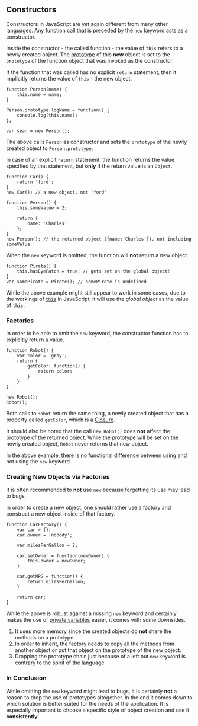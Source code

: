 ## Constructors 

Constructors in JavaScript are yet again different from many other languages. Any
function call that is preceded by the `new` keyword acts as a constructor.

Inside the constructor - the called function - the value of `this` refers to a 
newly created object. The [prototype](#object.prototype) of this **new** 
object is set to the `prototype` of the function object that was invoked as the
constructor.

If the function that was called has no explicit `return` statement, then it
implicitly returns the value of `this` - the new object. 

    function Person(name) {
        this.name = name;
    }

    Person.prototype.logName = function() {
        console.log(this.name);
    };

    var sean = new Person();

The above calls `Person` as constructor and sets the `prototype` of the newly
created object to `Person.prototype`.

In case of an explicit `return` statement, the function returns the value 
specified by that statement, but **only** if the return value is an `Object`.

    function Car() {
        return 'ford';
    }
    new Car(); // a new object, not 'ford'

    function Person() {
        this.someValue = 2;

        return {
            name: 'Charles'
        };
    }
    new Person(); // the returned object ({name:'Charles'}), not including someValue

When the `new` keyword is omitted, the function will **not** return a new object. 

    function Pirate() {
        this.hasEyePatch = true; // gets set on the global object!
    }
    var somePirate = Pirate(); // somePirate is undefined

While the above example might still appear to work in some cases, due to the
workings of [`this`](#function.this) in JavaScript, it will use the
*global object* as the value of `this`.

### Factories

In order to be able to omit the `new` keyword, the constructor function has to 
explicitly return a value.

    function Robot() {
        var color = 'gray';
        return {
            getColor: function() {
                return color;
            }
        }
    }

    new Robot();
    Robot();

Both calls to `Robot` return the same thing, a newly created object that
has a property called `getColor`, which is a 
[Closure](#function.closures).

It should also be noted that the call `new Robot()` does **not** affect the
prototype of the returned object. While the prototype will be set on the newly
created object, `Robot` never returns that new object.

In the above example, there is no functional difference between using and
not using the `new` keyword.


### Creating New Objects via Factories

It is often recommended to **not** use `new` because forgetting its use may
lead to bugs.

In order to create a new object, one should rather use a factory and construct a 
new object inside of that factory.

    function CarFactory() {
        var car = {};
        car.owner = 'nobody';

        var milesPerGallon = 2;

        car.setOwner = function(newOwner) {
            this.owner = newOwner;
        }

        car.getMPG = function() {
            return milesPerGallon;
        }

        return car;
    }

While the above is robust against a missing `new` keyword and certainly makes 
the use of [private variables](#function.closures) easier, it comes with some 
downsides.

 1. It uses more memory since the created objects do **not** share the methods
    on a prototype.
 2. In order to inherit, the factory needs to copy all the methods from another
    object or put that object on the prototype of the new object.
 3. Dropping the prototype chain just because of a left out `new` keyword
    is contrary to the spirit of the language.

### In Conclusion

While omitting the `new` keyword might lead to bugs, it is certainly **not** a
reason to drop the use of prototypes altogether. In the end it comes down to
which solution is better suited for the needs of the application. It is
especially important to choose a specific style of object creation and use it
**consistently**.

